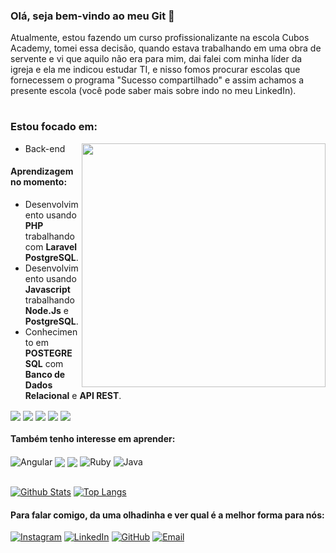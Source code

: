 ### Olá, seja bem-vindo ao meu Git 👋

  Atualmente, estou fazendo um curso profissionalizante na escola Cubos Academy, tomei essa decisão, quando estava trabalhando em uma obra de servente e vi que aquilo não era para mim, dai falei com minha líder da igreja e ela me indicou estudar TI, e nisso fomos procurar escolas que fornecessem o programa "Sucesso compartilhado" e assim achamos a presente escola (você pode saber mais sobre indo no meu LinkedIn).

#

### Estou focado em:

  <img align='right' src='https://user-images.githubusercontent.com/94023985/151900649-8d2a4ceb-adf4-4b06-bcf4-5af039555308.png' width='390px' />

  - Back-end 
  
  #### Aprendizagem no momento:

  -   Desenvolvimento usando **PHP** trabalhando com **Laravel** **PostgreSQL**.
  -   Desenvolvimento usando **Javascript** trabalhando **Node.Js** e **PostgreSQL**.
  -   Conhecimento em **POSTEGRE SQL** com **Banco de Dados Relacional** e **API REST**.

<div style="display: inline_block"> 
  <img align="center" alt"javascript" src="https://img.shields.io/badge/JavaScript-F7DF1E?style=for-the-badge&logo=javascript&logoColor=black" />
  <img align="center" alt"node.js" src="https://img.shields.io/badge/Node.js-43853D?style=for-the-badge&logo=node.js&logoColor=white" />
  <img align="center" alt"Postgresql" src="https://img.shields.io/badge/PostgreSQL-316192?style=for-the-badge&logo=postgresql&logoColor=white" />
  <img align="center" alt"PHP" src="https://img.shields.io/badge/PHP-777BB4?style=for-the-badge&logo=php&logoColor=white" />
  <img align="center" alt"Laravel" src="https://img.shields.io/badge/Laravel-FF2D20?style=for-the-badge&logo=laravel&logoColor=white" />
</div>

#### Também tenho interesse em aprender:
  
  <div style="display: inline_block"> 
  <img align="center" alt="Angular" src="https://img.shields.io/badge/Angular-DD0031?style=for-the-badge&logo=angular&logoColor=white" />
  <img align="center" alt"C#" src="https://img.shields.io/badge/C%23-239120?style=for-the-badge&logo=c-sharp&logoColor=white" />
  <img align="center" alt"python" src="https://img.shields.io/badge/Python-3776AB?style=for-the-badge&logo=python&logoColor=white" />
  <img align="center" alt="Ruby" src="https://img.shields.io/badge/Ruby-CC342D?style=for-the-badge&logo=ruby&logoColor=white" />
  <img align="center" alt="Java" src="https://img.shields.io/badge/Java-ED8B00?style=for-the-badge&logo=java&logoColor=white" />
</div> <br>

[![Github Stats](https://github-readme-stats.vercel.app/api?username=adrianocruz01&theme=compact=true&count_private=true)](https://github.com/adrianocruz01/github-readme-stats)
[![Top Langs](https://github-readme-stats.vercel.app/api/top-langs/?username=anuraghazra&layout=compact)](https://github.com/anuraghazra/github-readme-stats)

#### Para falar comigo, da uma olhadinha e ver qual é a melhor forma para nós:
[![Instagram](https://img.shields.io/badge/Instagram-E4405F?style=for-the-badge&logo=instagram&logoColor=white)](https://www.instagram.com/adrianoutbox/)
[![LinkedIn](https://img.shields.io/badge/LinkedIn-0077B5?style=for-the-badge&logo=linkedin&logoColor=white)](https://www.linkedin.com/in/adriano-cruz-6b1793194/)
[![GitHub](https://img.shields.io/badge/GitHub-100000?style=for-the-badge&logo=github&logoColor=white)](https://github.com/AdrianoCruz01)
[![Email](https://img.shields.io/badge/Gmail-D14836?style=for-the-badge&logo=gmail&logoColor=white)](https://mail.google.com/mail/u/0/?tab=rm&ogbl#inbox?compose=CllgCJlLWnWnpHRpzgvLcTsKKpRMKgJSQdnNtFQjdddQvKHNmbSmdJlrxTLwSwFvxBNNHvHDQmL)
